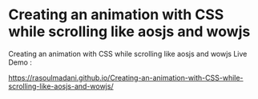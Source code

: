 # Creating an animation with CSS while scrolling like aosjs and wowjs
 Creating an animation with CSS while scrolling like aosjs and wowjs
Live Demo : 

https://rasoulmadani.github.io/Creating-an-animation-with-CSS-while-scrolling-like-aosjs-and-wowjs/
